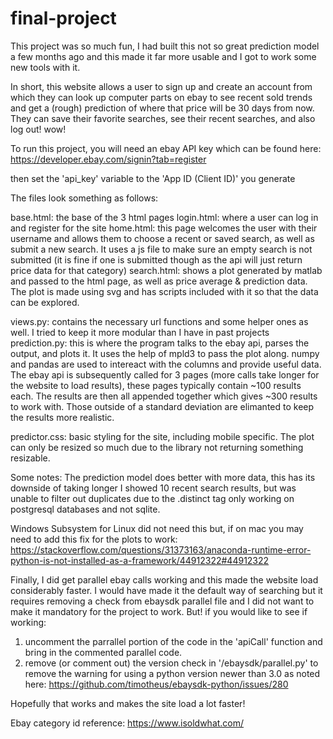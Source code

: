 # final-project

This project was so much fun, I had built this not so great prediction model a few months ago and this made it far more usable and I got to work some new tools with it.

In short, this website allows a user to sign up and create an account from which they can look up computer parts on ebay to see recent sold trends and get a (rough) prediction of where that price will be 30 days from now. They can save their favorite searches, see their recent searches, and also log out! wow!

To run this project, you will need an ebay API key which can be found here: 
https://developer.ebay.com/signin?tab=register

then set the 'api_key' variable to the 'App ID (Client ID)' you generate

The files look something as follows:

base.html: the base of the 3 html pages
login.html: where a user can log in and register for the site
home.html: this page welcomes the user with their username and allows them to choose a recent or saved search, as well as submit a new search. It uses a js file to make sure an empty search is not submitted (it is fine if one is submitted though as the api will just return price data for that category)
search.html: shows a plot generated by matlab and passed to the html page, as well as price average & prediction data. The plot is made using svg and has scripts included with it so that the data can be explored.

views.py: contains the necessary url functions and some helper ones as well. I tried to keep it more modular than I have in past projects
prediction.py: this is where the program talks to the ebay api, parses the output, and plots it. It uses the help of mpld3 to pass the plot along. numpy and pandas are used to intereact with the columns and provide useful data. The ebay api is subsequently called for 3 pages (more calls take longer for the website to load results), these pages typically contain ~100 results each. The results are then all appended together which gives ~300 results to work with. Those outside of a standard deviation are elimanted to keep the results more realistic.

predictor.css: basic styling for the site, including mobile specific. The plot can only be resized so much due to the library not returning something resizable.



Some notes:
The prediction model does better with more data, this has its downside of taking longer
I showed 10 recent search results, but was unable to filter out duplicates due to the .distinct tag only working on postgresql databases and not sqlite.

Windows Subsystem for Linux did not need this but, if on mac you may need to add this fix for the plots to work:
https://stackoverflow.com/questions/31373163/anaconda-runtime-error-python-is-not-installed-as-a-framework/44912322#44912322

Finally, I did get parallel  ebay calls working and this made the website load considerably faster. I would have made it the default way of searching but it requires removing a check from ebaysdk parallel file and I did not want to make it mandatory for the project to work. But! if you would like to see if working:
1. uncomment the parrallel portion of the code in the 'apiCall' function and bring in the commented parallel code.
2. remove (or comment out) the version check in '/ebaysdk/parallel.py' to remove the warning for using a python version newer than 3.0 as noted here: https://github.com/timotheus/ebaysdk-python/issues/280

Hopefully that works and makes the site load a lot faster!

Ebay category id reference: https://www.isoldwhat.com/

